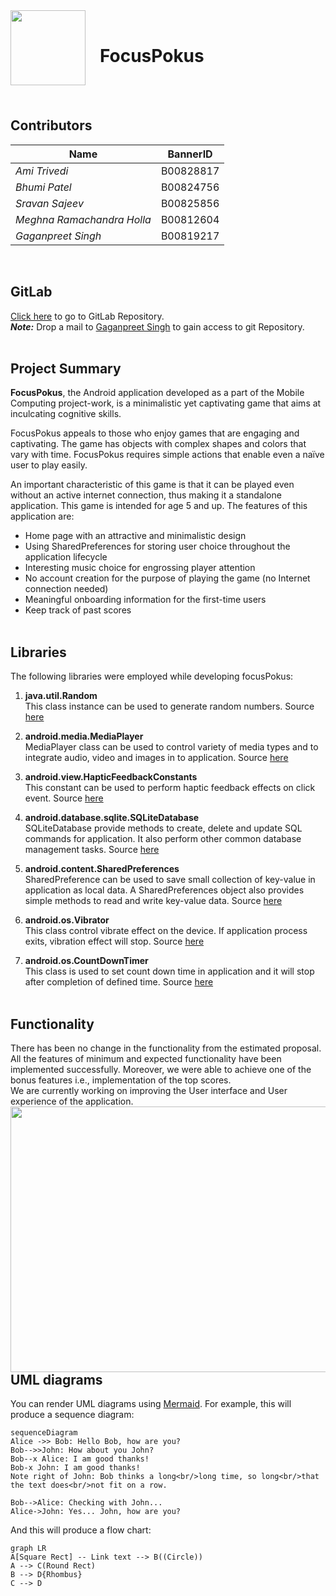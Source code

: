 <img align="left" width="120" height="120" src="https://lh3.googleusercontent.com/V5baaVxMdRdwVQA84teFeqqF3NO22-81R-o7xqEL3MkxJuvtbHMl4LPWEuXHat8PZj1Hp5ce0va7Uw">

<br />

# &nbsp;&nbsp;&nbsp;**FocusPokus**
<br /><br />
  
## Contributors
|Name|BannerID |
|--|--|
| *Ami Trivedi* | B00828817 |
| *Bhumi Patel* | B00824756 |
| *Sravan Sajeev* | B00825856 |
| *Meghna Ramachandra Holla* | B00812604  |
| *Gaganpreet Singh* | B00819217|
<br />

## GitLab
[Click here](https://git.cs.dal.ca/singh1/focuspokus.git) to go to GitLab Repository.<br />
***Note:*** Drop a mail to [Gaganpreet Singh](gaganpreet.singh@dal.ca) to gain access to git Repository.<br /><br />

## Project Summary
**FocusPokus**, the Android application developed as a part of the Mobile Computing project-work, is a minimalistic yet captivating game that aims at inculcating cognitive skills.

FocusPokus appeals to those who enjoy games that are engaging and captivating. The game has objects with complex shapes and colors that vary with time. FocusPokus requires simple actions that enable even a naïve user to play easily.

An important characteristic of this game is that it can be played even without an active internet connection, thus making it a standalone application. This game is intended for age 5 and up. The features of this application are:
+ Home page with an attractive and minimalistic design 
+ Using SharedPreferences for storing user choice throughout the application lifecycle  
+ Interesting music choice for engrossing player attention
+ No account creation for the purpose of playing the game (no Internet connection needed)
+ Meaningful onboarding information for the first-time users
+ Keep track of past scores
<br /><br />

## Libraries
The following libraries were employed while developing focusPokus:<br />
1. **java.util.Random** <br />
This class instance can be used to generate random numbers. Source [here](https://developer.android.com/reference/java/util/Random)
 
1. **android.media.MediaPlayer** <br />
MediaPlayer class can be used to control variety of media types and to integrate audio, video and images in to application. Source [here](https://developer.android.com/guide/topics/media/mediaplayer)
 
1. **android.view.HapticFeedbackConstants** <br />
This constant can be used to perform haptic feedback effects on click event. Source [here](https://developer.android.com/reference/android/view/HapticFeedbackConstants)
 
1. **android.database.sqlite.SQLiteDatabase** <br />
SQLiteDatabase provide methods to create, delete and update SQL commands for  application. It also  perform other common database management tasks. Source [here](https://developer.android.com/reference/android/database/sqlite/SQLiteDatabase)

1. **android.content.SharedPreferences** <br />
SharedPreference can be used to save small collection of key-value in application as local data. A SharedPreferences object also provides simple methods to read and write key-value data. Source [here](https://developer.android.com/training/data-storage/shared-preferences)

1. **android.os.Vibrator** <br />
This class control vibrate  effect on the device. If application process exits, vibration effect will stop. Source [here](https://developer.android.com/reference/android/os/Vibrator)

1. **android.os.CountDownTimer** <br />
This class is used to set count down time in application and it will stop after completion of defined time. Source [here](https://developer.android.com/reference/android/os/CountDownTimer)
<br /><br />

## Functionality
There has been no change in the functionality from the estimated proposal. All the features of minimum and expected functionality have been implemented successfully. Moreover, we were able to achieve one of the bonus features i.e., implementation of the top scores.
<br />
We are currently working on improving the User interface and User experience of the application.<br />
<img align="left" width="623" height="425" src="https://lh3.googleusercontent.com/L0i1iTDs4I88n89buzkDeE1r5loQYXDxifTl0uORuGyYaHO21FR9tCgmRGIGaAH83ZTINHtgjuWl4Q">


## UML diagrams

You can render UML diagrams using [Mermaid](https://mermaidjs.github.io/). For example, this will produce a sequence diagram:

```mermaid
sequenceDiagram
Alice ->> Bob: Hello Bob, how are you?
Bob-->>John: How about you John?
Bob--x Alice: I am good thanks!
Bob-x John: I am good thanks!
Note right of John: Bob thinks a long<br/>long time, so long<br/>that the text does<br/>not fit on a row.

Bob-->Alice: Checking with John...
Alice->John: Yes... John, how are you?
```

And this will produce a flow chart:

```mermaid
graph LR
A[Square Rect] -- Link text --> B((Circle))
A --> C(Round Rect)
B --> D{Rhombus}
C --> D
```